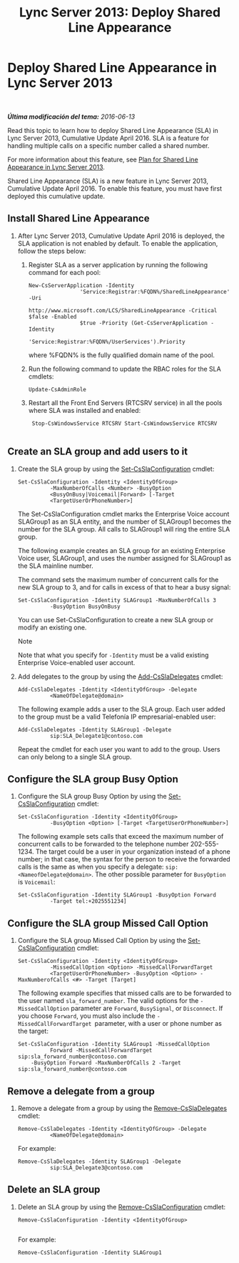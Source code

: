 ﻿---
title: 'Lync Server 2013: Deploy Shared Line Appearance'
TOCTitle: Deploy Shared Line Appearance
ms:assetid: 6666dfef-9ecf-4834-af6a-2d5da227dfa3
ms:mtpsurl: https://technet.microsoft.com/es-es/library/Mt712152(v=OCS.15)
ms:contentKeyID: 72522140
ms.date: 01/07/2017
mtps_version: v=OCS.15
ms.translationtype: HT
---

# Deploy Shared Line Appearance in Lync Server 2013

 

_**Última modificación del tema:** 2016-06-13_

Read this topic to learn how to deploy Shared Line Appearance (SLA) in Lync Server 2013, Cumulative Update April 2016. SLA is a feature for handling multiple calls on a specific number called a shared number.

For more information about this feature, see [Plan for Shared Line Appearance in Lync Server 2013](lync-server-2013-plan-for-shared-line-appearance.md).

Shared Line Appearance (SLA) is a new feature in Lync Server 2013, Cumulative Update April 2016. To enable this feature, you must have first deployed this cumulative update.

## Install Shared Line Appearance

1.  After Lync Server 2013, Cumulative Update April 2016 is deployed, the SLA application is not enabled by default. To enable the application, follow the steps below:
    
    1.  Register SLA as a server application by running the following command for each pool:
        
            New-CsServerApplication -Identity
                            'Service:Registrar:%FQDN%/SharedLineAppearance' -Uri
                            http://www.microsoft.com/LCS/SharedLineAppearance -Critical $false -Enabled
                            $true -Priority (Get-CsServerApplication -Identity
                            'Service:Registrar:%FQDN%/UserServices').Priority 
        
        where %FQDN% is the fully qualified domain name of the pool.
    
    2.  Run the following command to update the RBAC roles for the SLA cmdlets:
        
            Update-CsAdminRole 
    
    3.  Restart all the Front End Servers (RTCSRV service) in all the pools where SLA was installed and enabled:
        
        ``` 
         Stop-CsWindowsService RTCSRV Start-CsWindowsService RTCSRV
                        
        ```

## Create an SLA group and add users to it

1.  Create the SLA group by using the [Set-CsSlaConfiguration](https://docs.microsoft.com/en-us/powershell/module/skype/set-csslaconfiguration) cmdlet:
    
        Set-CsSlaConfiguration -Identity <IdentityOfGroup>
                  -MaxNumberOfCalls <Number> -BusyOption
                  <BusyOnBusy|Voicemail|Forward> [-Target
                  <TargetUserOrPhoneNumber>]
    
    The Set-CsSlaConfiguration cmdlet marks the Enterprise Voice account SLAGroup1 as an SLA entity, and the number of SLAGroup1 becomes the number for the SLA group. All calls to SLAGroup1 will ring the entire SLA group.
    
    The following example creates an SLA group for an existing Enterprise Voice user, SLAGroup1, and uses the number assigned for SLAGroup1 as the SLA mainline number.
    
    The command sets the maximum number of concurrent calls for the new SLA group to 3, and for calls in excess of that to hear a busy signal:
    
        Set-CsSlaConfiguration -Identity SLAGroup1 -MaxNumberOfCalls 3
                  -BusyOption BusyOnBusy
    
    You can use Set-CsSlaConfiguration to create a new SLA group or modify an existing one.
    

    > [!NOTE]
    > Note that what you specify for <CODE>-Identity</CODE> must be a valid existing Enterprise Voice-enabled user account.



2.  Add delegates to the group by using the [Add-CsSlaDelegates](https://docs.microsoft.com/en-us/powershell/module/skype/add-cssladelegates) cmdlet:
    
        Add-CsSlaDelegates -Identity <IdentityOfGroup> -Delegate
                  <NameOfDelegate@domain>
    
    The following example adds a user to the SLA group. Each user added to the group must be a valid Telefonía IP empresarial-enabled user:
    
        Add-CsSlaDelegates -Identity SLAGroup1 -Delegate
                  sip:SLA_Delegate1@contoso.com
    
    Repeat the cmdlet for each user you want to add to the group. Users can only belong to a single SLA group.

## Configure the SLA group Busy Option

1.  Configure the SLA group Busy Option by using the [Set-CsSlaConfiguration](https://docs.microsoft.com/en-us/powershell/module/skype/set-csslaconfiguration) cmdlet:
    
        Set-CsSlaConfiguration -Identity <IdentityOfGroup>
                  -BusyOption <Option> [-Target <TargetUserOrPhoneNumber>]
    
    The following example sets calls that exceed the maximum number of concurrent calls to be forwarded to the telephone number 202-555-1234. The target could be a user in your organization instead of a phone number; in that case, the syntax for the person to receive the forwarded calls is the same as when you specify a delegate: `sip:<NameofDelegate@domain>`. The other possible parameter for `BusyOption` is `Voicemail`:
    
        Set-CsSlaConfiguration -Identity SLAGroup1 -BusyOption Forward
                  -Target tel:+2025551234]

## Configure the SLA group Missed Call Option

1.  Configure the SLA group Missed Call Option by using the [Set-CsSlaConfiguration](https://docs.microsoft.com/en-us/powershell/module/skype/set-csslaconfiguration) cmdlet:
    
        Set-CsSlaConfiguration -Identity <IdentityOfGroup> 
                  -MissedCallOption <Option> -MissedCallForwardTarget
                  <TargetUserOrPhoneNumber> -BusyOption <Option> -MaxNumberofCalls <#> -Target [Target]
    
    The following example specifies that missed calls are to be forwarded to the user named `sla_forward_number`. The valid options for the `-MissedCallOption` parameter are `Forward`, `BusySignal`, or `Disconnect`. If you choose `Forward`, you must also include the `-MissedCallForwardTarget `parameter, with a user or phone number as the target:
    
        Set-CsSlaConfiguration -Identity SLAGroup1 -MissedCallOption
                  Forward -MissedCallForwardTarget sip:sla_forward_number@contoso.com 
            -BusyOption Forward -MaxNumberOfCalls 2 -Target sip:sla_forward_number@contoso.com 

## Remove a delegate from a group

1.  Remove a delegate from a group by using the [Remove-CsSlaDelegates](https://docs.microsoft.com/en-us/powershell/module/skype/remove-cssladelegates) cmdlet:
    
        Remove-CsSlaDelegates -Identity <IdentityOfGroup> -Delegate
                  <NameOfDelegate@domain>
    
    For example:
    
        Remove-CsSlaDelegates -Identity SLAGroup1 -Delegate
                  sip:SLA_Delegate3@contoso.com

## Delete an SLA group

1.  Delete an SLA group by using the [Remove-CsSlaConfiguration](https://docs.microsoft.com/en-us/powershell/module/skype/remove-csslaconfiguration?view=skype-ps) cmdlet:
    
    ``` 
    Remove-CsSlaConfiguration -Identity <IdentityOfGroup>
              
    ```
    
    For example:
    
        Remove-CsSlaConfiguration -Identity SLAGroup1

